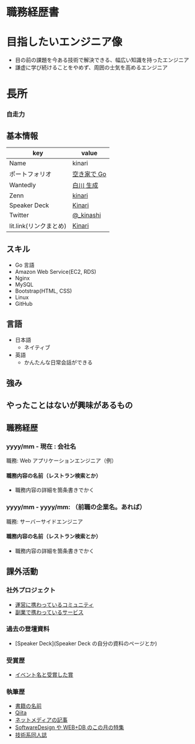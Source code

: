 # 職務経歴書

# 目指したいエンジニア像

- 目の前の課題を今ある技術で解決できる、幅広い知識を持ったエンジニア
- 謙虚に学び続けることをやめず、周囲の士気を高めるエンジニア

# 長所

### 自走力

## 基本情報

| key                    | value                                                     |
| ---------------------- | --------------------------------------------------------- |
| Name                   | kinari                                                    |
| ポートフォリオ         | [空き家で Go](https://github.com/kinari321/AkiyaDeGo)     |
| Wantedly               | [白川 生成](https://www.wantedly.com/id/kinari_shirakawa) |
| Zenn                   | [kinari](https://zenn.dev/kinariru)                       |
| Speaker Deck           | [Kinari](https://speakerdeck.com/kinari321)               |
| Twitter                | [@\_kinashi](https://twitter.com/_kinashi)                |
| lit.link(リンクまとめ) | [Kinari](http://foobar.blog.com)                          |

## スキル

- Go 言語
- Amazon Web Service(EC2, RDS)
- Nginx
- MySQL
- Bootstrap(HTML, CSS)
- Linux
- GitHub

## 言語

- 日本語
  - ネイティブ
- 英語
  - かんたんな日常会話ができる

## 強み

## やったことはないが興味があるもの

## 職務経歴

### yyyy/mm - 現在 : 会社名

職務: Web アプリケーションエンジニア（例）

#### 職務内容の名前（レストラン検索とか）

- 職務内容の詳細を箇条書きでかく

### yyyy/mm - yyyy/mm: （前職の企業名。あれば）

職務: サーバーサイドエンジニア

#### 職務内容の名前（レストラン検索とか）

- 職務内容の詳細を箇条書きでかく

## 課外活動

### 社外プロジェクト

- [運営に携わっているコミュニティ](そのコミュニティのconnpassやカンファレンスページのリンクとか)
- [副業で携わっているサービス](そのサービスのランディングページのリンクとか)

### 過去の登壇資料

- [Speaker Deck](Speaker Deck の自分の資料のページとか)

### 受賞歴

- [イベント名と受賞した賞](イベントのランディングページのリンクや、結果がわかる記事など)

### 執筆歴

- [書籍の名前](Amazonのリンクとか)
- [Qiita](Qiitaの自分のプロフィールのリンクとか)
- [ネットメディアの記事](記事のリンクとか)
- [SoftwareDesign や WEB+DB のこの月の特集](その月のアーカイブのリンクとか)
- [技術系同人誌](boothのリンクとか自分のサイトの紹介リンクとか)
